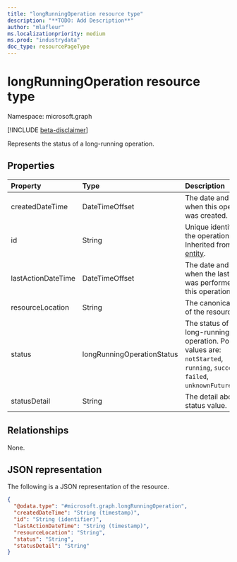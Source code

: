 ```yaml
---
title: "longRunningOperation resource type"
description: "**TODO: Add Description**"
author: "mlafleur"
ms.localizationpriority: medium
ms.prod: "industrydata"
doc_type: resourcePageType
---
```


# longRunningOperation resource type

Namespace: microsoft.graph

[!INCLUDE [beta-disclaimer](../../includes/beta-disclaimer.md)]

Represents the status of a long-running operation.

## Properties

| Property           | Type                       | Description                                                                                                                          |
| :----------------- | :------------------------- | :----------------------------------------------------------------------------------------------------------------------------------- |
| createdDateTime    | DateTimeOffset             | The date and time when this operation was created.                                                                                   |
| id                 | String                     | Unique identifier for the operation. Inherited from [entity](../resources/entity.md).                                                |
| lastActionDateTime | DateTimeOffset             | The date and time when the last action was performed on this operation.                                                              |
| resourceLocation   | String                     | The canonical URL of the resource.                                                                                                   |
| status             | longRunningOperationStatus | The status of the long-running operation. Possible values are: `notStarted`, `running`, `succeeded`, `failed`, `unknownFutureValue`. |
| statusDetail       | String                     | The detail about the status value.                                                                                                   |

## Relationships

None.

## JSON representation

The following is a JSON representation of the resource.

<!-- {
  "blockType": "resource",
  "keyProperty": "id",
  "@odata.type": "microsoft.graph.longRunningOperation",
  "openType": false
}
-->

```json
{
  "@odata.type": "#microsoft.graph.longRunningOperation",
  "createdDateTime": "String (timestamp)",
  "id": "String (identifier)",
  "lastActionDateTime": "String (timestamp)",
  "resourceLocation": "String",
  "status": "String",
  "statusDetail": "String"
}
```
